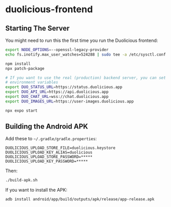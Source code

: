 # duolicious-frontend

## Starting The Server

You might need to run this the first time you run the Duolicious frontend:

```bash
export NODE_OPTIONS=--openssl-legacy-provider
echo fs.inotify.max_user_watches=524288 | sudo tee -a /etc/sysctl.conf && sudo sysctl -p
```

```bash
npm install
npx patch-package

# If you want to use the real (production) backend server, you can set these
# environment variables
export DUO_STATUS_URL=https://status.duolicious.app
export DUO_API_URL=https://api.duolicious.app
export DUO_CHAT_URL=wss://chat.duolicious.app
export DUO_IMAGES_URL=https://user-images.duolicious.app

npx expo start
```

## Building the Android APK

Add these to `~/.gradle/gradle.properties`:

```
DUOLICIOUS_UPLOAD_STORE_FILE=duolicious.keystore
DUOLICIOUS_UPLOAD_KEY_ALIAS=duolicious
DUOLICIOUS_UPLOAD_STORE_PASSWORD=*****
DUOLICIOUS_UPLOAD_KEY_PASSWORD=*****
```

Then:

```bash
./build-apk.sh
```

If you want to install the APK:

```
adb install android/app/build/outputs/apk/release/app-release.apk
```
